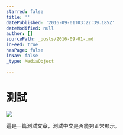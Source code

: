 ```yaml
---
starred: false
title: ''
datePublished: '2016-09-01T03:22:39.185Z'
dateModified: null
author: []
sourcePath: _posts/2016-09-01-.md
inFeed: true
hasPage: false
inNav: false
_type: MediaObject

---
```

# 測試
![](https://the-grid-user-content.s3-us-west-2.amazonaws.com/f5d0e816-67bb-46a3-b4a2-99ac7a040d03.jpg)

這是一篇測試文章，測試中文是否能夠正常顯示。